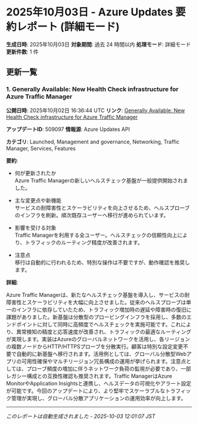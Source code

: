 # 2025年10月03日 - Azure Updates 要約レポート (詳細モード)

**生成日時**: 2025年10月03日
**対象期間**: 過去 24 時間以内
**処理モード**: 詳細モード
**更新件数**: 1 件

## 更新一覧

### 1. Generally Available: New Health Check infrastructure for Azure Traffic Manager

**公開日時**: 2025年10月02日 16:36:44 UTC
**リンク**: [Generally Available: New Health Check infrastructure for Azure Traffic Manager](https://azure.microsoft.com/updates?id=509097)

**アップデートID**: 509097
**情報源**: Azure Updates API

**カテゴリ**: Launched, Management and governance, Networking, Traffic Manager, Services, Features

**要約**:

- 何が更新されたか  
Azure Traffic Managerの新しいヘルスチェック基盤が一般提供開始されました。

- 主な変更点や新機能  
サービスの耐障害性とスケーラビリティを向上させるため、ヘルスプローブのインフラを刷新。順次既存ユーザーへ移行が進められています。

- 影響を受ける対象  
Traffic Managerを利用する全ユーザー。ヘルスチェックの信頼性向上により、トラフィックのルーティング精度が改善されます。

- 注意点  
移行は自動的に行われるため、特別な操作は不要ですが、動作確認を推奨します。

**詳細**:

Azure Traffic Managerは、新たなヘルスチェック基盤を導入し、サービスの耐障害性とスケーラビリティを大幅に向上させました。従来のヘルスプローブは単一のインフラに依存していたため、トラフィック増加時の遅延や障害時の復旧に課題がありました。新基盤は分散型のプロービングインフラを採用し、多数のエンドポイントに対して同時に高頻度でヘルスチェックを実施可能です。これにより、異常検知の精度と応答速度が改善され、トラフィックの最適なルーティングが実現します。実装はAzureのグローバルネットワークを活用し、各リージョンの複数ノードからHTTP/HTTPSプローブを分散実行。顧客は特別な設定変更不要で自動的に新基盤へ移行されます。活用例としては、グローバル分散型Webアプリの可用性確保やマルチリージョン冗長構成の運用が挙げられます。注意点としては、プローブ頻度の増加に伴うネットワーク負荷の監視が必要であり、一部レガシー構成との互換性確認も推奨されます。Traffic ManagerはAzure MonitorやApplication Insightsと連携し、ヘルスデータの可視化やアラート設定が可能です。今回のアップデートにより、より堅牢でスケーラブルなトラフィック管理が実現し、グローバル分散アプリケーションの運用効率が向上します。

---


*このレポートは自動生成されました - 2025-10-03 12:01:07 JST*